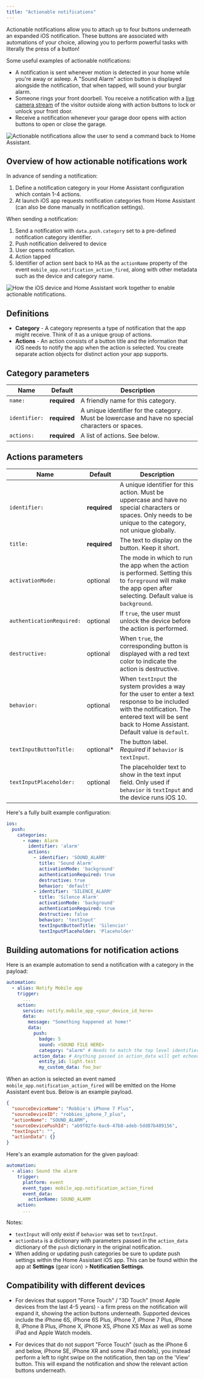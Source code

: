 ```yaml
---
title: "Actionable notifications"
---
```


Actionable notifications allow you to attach up to four buttons underneath an expanded iOS notification. These buttons are associated with automations of your choice, allowing you to perform powerful tasks with literally the press of a button!

Some useful examples of actionable notifications:

- A notification is sent whenever motion is detected in your home while you're away or asleep. A "Sound Alarm" action button is displayed alongside the notification, that when tapped, will sound your burglar alarm.
- Someone rings your front doorbell. You receive a notification with a [live camera stream](dynamic-content.md) of the visitor outside along with action buttons to lock or unlock your front door.
- Receive a notification whenever your garage door opens with action buttons to open or close the garage.

![Actionable notifications allow the user to send a command back to Home Assistant.](assets/ios/actions.png)

## Overview of how actionable notifications work

In advance of sending a notification:

1. Define a notification category in your Home Assistant configuration which contain 1-4 actions.
2. At launch iOS app requests notification categories from Home Assistant (can also be done manually in notification settings).

When sending a notification:

1. Send a notification with `data.push.category` set to a pre-defined notification category identifier.
2. Push notification delivered to device
3. User opens notification.
3. Action tapped
4. Identifier of action sent back to HA as the `actionName` property of the event `mobile_app.notification_action_fired`, along with other metadata such as the device and category name.

![How the iOS device and Home Assistant work together to enable actionable notifications.](assets/NotificationActionFlow.png)

## Definitions
- **Category** - A category represents a type of notification that the app might receive. Think of it as a unique group of actions.
- **Actions** - An action consists of a button title and the information that iOS needs to notify the app when the action is selected. You create separate action objects for distinct action your app supports.

## Category parameters
Name | Default | Description
------------ | ------------- | -------------  
`name:` | **required** | A friendly name for this category.
`identifier:` | **required** | A unique identifier for the category. Must be lowercase and have no special characters or spaces.
`actions:` | **required** | A list of actions. See below.

## Actions parameters

Name | Default | Description
------------ | ------------- | -------------  
`identifier:` | **required** | A unique identifier for this action. Must be uppercase and have no special characters or spaces. Only needs to be unique to the category, not unique globally.
`title:` | **required** | The text to display on the button. Keep it short.
`activationMode:` | optional | The mode in which to run the app when the action is performed. Setting this to `foreground` will make the app open after selecting. Default value is `background`.
`authenticationRequired:` | optional | If `true`, the user must unlock the device before the action is performed.
`destructive:` | optional | When `true`, the corresponding button is displayed with a red text color to indicate the action is destructive.
`behavior:` | optional | When `textInput` the system provides a way for the user to enter a text response to be included with the notification. The entered text will be sent back to Home Assistant. Default value is `default`.
`textInputButtonTitle:` | optional* | The button label. *Required* if `behavior` is `textInput`.
`textInputPlaceholder:` | optional | The placeholder text to show in the text input field. Only used if `behavior` is `textInput` and the device runs iOS 10.

Here's a fully built example configuration:

```yaml
ios:
  push:
    categories:
      - name: Alarm
        identifier: 'alarm'
        actions:
          - identifier: 'SOUND_ALARM'
            title: 'Sound Alarm'
            activationMode: 'background'
            authenticationRequired: true
            destructive: true
            behavior: 'default'
          - identifier: 'SILENCE_ALARM'
            title: 'Silence Alarm'
            activationMode: 'background'
            authenticationRequired: true
            destructive: false
            behavior: 'textInput'
            textInputButtonTitle: 'Silencio!'
            textInputPlaceholder: 'Placeholder'
```

## Building automations for notification actions
Here is an example automation to send a notification with a category in the payload:

```yaml
automation:
  - alias: Notify Mobile app
    trigger:
      ...
    action:
      service: notify.mobile_app_<your_device_id_here>
      data:
        message: "Something happened at home!"
        data:
          push:
            badge: 5
            sound: <SOUND FILE HERE>
            category: "alarm" # Needs to match the top level identifier you used in the ios configuration
          action_data: # Anything passed in action_data will get echoed back to Home Assistant.
            entity_id: light.test
            my_custom_data: foo_bar
```

When an action is selected an event named `mobile_app.notification_action_fired` will be emitted on the Home Assistant event bus. Below is an example payload.

```json
{
  "sourceDeviceName": "Robbie's iPhone 7 Plus",
  "sourceDeviceID": "robbies_iphone_7_plus",
  "actionName": "SOUND_ALARM",
  "sourceDevicePushId": "ab9f02fe-6ac6-47b8-adeb-5dd87b489156",
  "textInput": "",
  "actionData": {}
}
```

Here's an example automation for the given payload:
```yaml
automation:
  - alias: Sound the alarm
    trigger:
      platform: event
      event_type: mobile_app.notification_action_fired
      event_data:
        actionName: SOUND_ALARM
    action:
      ...
```

Notes:

* `textInput` will only exist if `behavior` was set to `textInput`.
* `actionData` is a dictionary with parameters passed in the `action_data` dictionary of the `push` dictionary in the original notification.
* When adding or updating push categories be sure to update push settings within the Home Assistant iOS app. This can be found within the app at **Settings** (gear icon) > **Notification Settings**.

## Compatibility with different devices

* For devices that support "Force Touch" / "3D Touch" (most Apple devices from the last 4-5 years) - a firm press on the notification will expand it, showing the action buttons underneath. Supported devices include the iPhone 6S, iPhone 6S Plus, iPhone 7, iPhone 7 Plus, iPhone 8, iPhone 8 Plus, iPhone X, iPhone XS, iPhone XS Max as well as some iPad and Apple Watch models.

* For devices that do not support "Force Touch" (such as the iPhone 6 and below, iPhone SE, iPhone XR and some iPad models), you instead perform a left to right swipe on the notification, then tap on the 'View' button. This will expand the notification and show the relevant action buttons underneath. 
